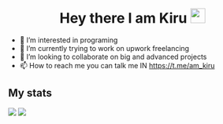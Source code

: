 <h1 align="center">
  Hey there
  I am Kiru
  <img src="https://media.giphy.com/media/hvRJCLFzcasrR4ia7z/giphy.gif" width="30px"/>
</h1>

- 👀 I’m interested in programing 
- 🌱 I’m currently trying to work on upwork freelancing
- 💞️ I’m looking to collaborate on big and advanced projects
- 📫 How to reach me you can talk me IN https://t.me/am_kiru

<!---
nalikiru-dev/nalikiru-dev is a ✨ special ✨ repository because its `README.md` (this file) appears on your GitHub profile.
You can click the Preview link to take a look at your changes.
--->
<h2>My stats</h2>

![](https://raw.githubusercontent.com/nalikiru-dev/github-stats/refs/heads/master/generated/overview.svg?token=GHSAT0AAAAAADDV7KPGCVF2PF5FS5YBAA6Q2BMZR7A#gh-dark-mode-only)
![](https://raw.githubusercontent.com/nalikiru-dev/github-stats/refs/heads/master/generated/languages.svg?token=GHSAT0AAAAAADDV7KPGNOT5MWYJ6BINAREY2BMZWBA#gh-dark-mode-only)
